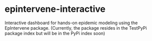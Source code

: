 # epintervene-interactive
Interactive dashboard for hands-on epidemic modeling using the EpIntervene package. (Currently, the package resides in the TestPyPi package index but will be in the PyPi index soon)
